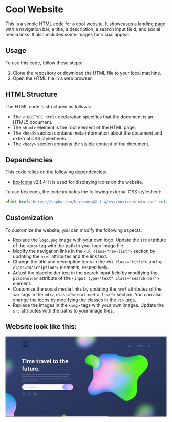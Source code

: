 # Cool Website

This is a simple HTML code for a cool website. It showcases a landing page with a navigation bar, a title, a description, a search input field, and social media links. It also includes some images for visual appeal.

## Usage

To use this code, follow these steps:

1. Clone the repository or download the HTML file to your local machine.
2. Open the HTML file in a web browser.

## HTML Structure

The HTML code is structured as follows:

- The `<!DOCTYPE html>` declaration specifies that the document is an HTML5 document.
- The `<html>` element is the root element of the HTML page.
- The `<head>` section contains meta information about the document and external CSS stylesheets.
- The `<body>` section contains the visible content of the document.

## Dependencies

This code relies on the following dependencies:

- [boxicons](https://boxicons.com/) v2.1.4: It is used for displaying icons on the website.

To use boxicons, the code includes the following external CSS stylesheet:

```html
<link href='https://unpkg.com/boxicons@2.1.4/css/boxicons.min.css' rel='stylesheet'>
```

## Customization

To customize the website, you can modify the following aspects:

- Replace the `logo.png` image with your own logo. Update the `src` attribute of the `<img>` tag with the path to your logo image file.
- Modify the navigation links in the `<ul class="nav-list">` section by updating the `href` attributes and the link text.
- Change the title and description texts in the `<h1 class="title">` and `<p class="description">` elements, respectively.
- Adjust the placeholder text in the search input field by modifying the `placeholder` attribute of the `<input type="text" class="search-bar">` element.
- Customize the social media links by updating the `href` attributes of the `<a>` tags in the `<div class="social-media-list">` section. You can also change the icons by modifying the classes in the `<i>` tags.
- Replace the images in the `<img>` tags with your own images. Update the `src` attributes with the paths to your image files.

## Website look like this:

![](./img/site.gif)